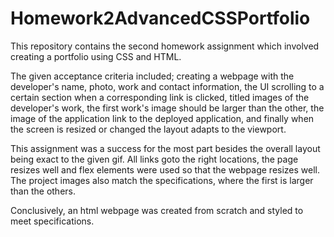 # Homework2AdvancedCSSPortfolio
This repository contains the second homework assignment which involved creating a portfolio using CSS and HTML.

The given acceptance criteria included; creating a webpage with the developer's name, photo, work and contact information, the UI scrolling to a certain section when a corresponding link is clicked, titled images of the developer's work, the first work's image should be larger than the other, the image of the application link to the deployed application, and finally when the screen is resized or changed the layout adapts to the viewport.

This assignment was a success for the most part besides the overall layout being exact to the given gif. All links goto the right locations, the page resizes well and flex elements were used so that the webpage resizes well. The project images also match the specifications, where the first is larger than the others. 

Conclusively, an html webpage was created from scratch and styled to meet specifications.
